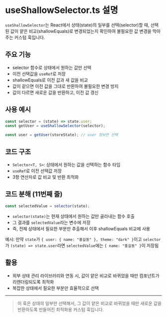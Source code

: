 # useShallowSelector.ts 설명

`useShallowSelector`는 React에서 상태(state)의 일부를 선택(selector)할 때, 선택된 값이 얕은 비교(shallowEquals)로 변경되었는지 확인하여 불필요한 값 변경을 막아주는 커스텀 훅입니다.

## 주요 기능

- selector 함수로 상태에서 원하는 값만 선택
- 이전 선택값을 `useRef`로 저장
- shallowEquals로 이전 값과 새 값을 비교
- 값이 같으면 이전 값을 그대로 반환하여 불필요한 변경 방지
- 값이 다르면 새로운 값을 반환하고, 이전 값 갱신

## 사용 예시

```typescript
const selector = (state) => state.user;
const getUser = useShallowSelector(selector);

const user = getUser(storeState); // user 정보만 선택
```

## 코드 구조

- `Selector<T, S>`: 상태에서 원하는 값을 선택하는 함수 타입
- `useRef`로 이전 선택값 저장
- 3항 연산자로 값 비교 및 반환 최적화

## 코드 분해 (11번째 줄)

```typescript
const selectedValue = selector(state);
```

- `selector(state)`는 현재 상태에서 원하는 값만 골라내는 함수 호출
- 그 결과를 `selectedValue`라는 변수에 저장
- 즉, 전체 상태에서 필요한 부분만 추출해서 이후 shallowEquals 비교에 사용

예시:
만약 `state`가 `{ user: { name: "홍길동" }, theme: "dark" }`이고
`selector`가 `(state) => state.user`라면
`selectedValue`에는 `{ name: "홍길동" }`이 저장됨

## 활용

- 외부 상태 관리 라이브러리와 연동 시, 값이 얕은 비교로 바뀌었을 때만 컴포넌트가 리렌더링되도록 최적화
- 복잡한 상태에서 필요한 부분만 효율적으로 선택

---

> 이 훅은 상태의 일부만 선택해서, 그 값이 얕은 비교로 바뀌었을 때만 새로운 값을 반환하도록 만들어진 최적화용 커스텀 훅입니다.
